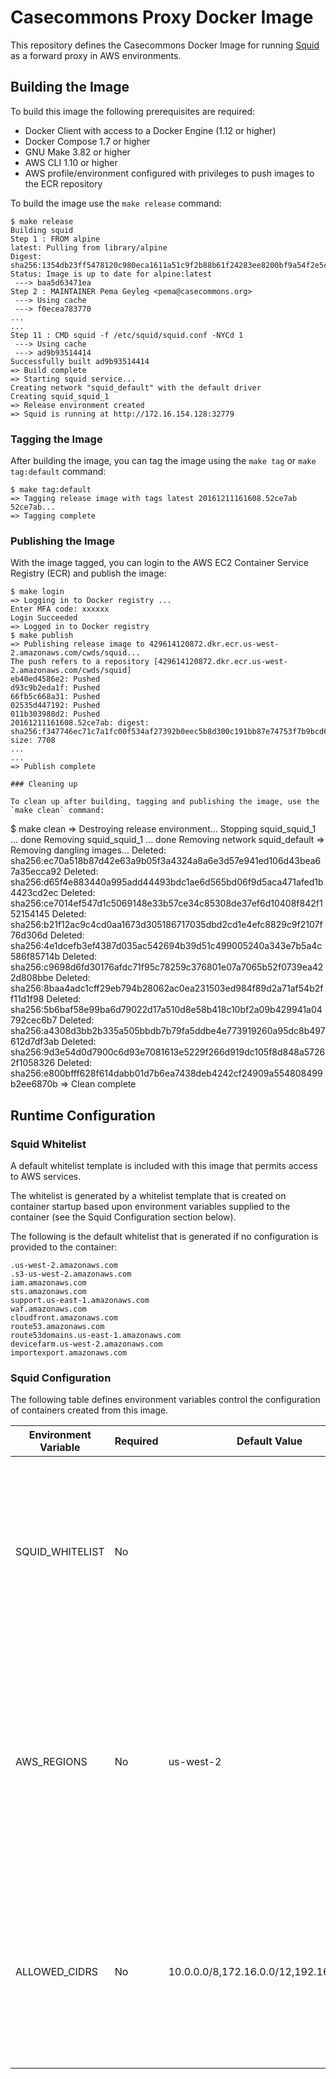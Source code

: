 # Casecommons Proxy Docker Image

This repository defines the Casecommons Docker Image for running [Squid](http://www.squid-cache.org) as a forward proxy in AWS environments.

## Building the Image

To build this image the following prerequisites are required:

- Docker Client with access to a Docker Engine (1.12 or higher)
- Docker Compose 1.7 or higher
- GNU Make 3.82 or higher
- AWS CLI 1.10 or higher
- AWS profile/environment configured with privileges to push images to the ECR repository

To build the image use the `make release` command:

```
$ make release
Building squid
Step 1 : FROM alpine
latest: Pulling from library/alpine
Digest: sha256:1354db23ff5478120c980eca1611a51c9f2b88b61f24283ee8200bf9a54f2e5c
Status: Image is up to date for alpine:latest
 ---> baa5d63471ea
Step 2 : MAINTAINER Pema Geyleg <pema@casecommons.org>
 ---> Using cache
 ---> f0ecea783770
...
...
Step 11 : CMD squid -f /etc/squid/squid.conf -NYCd 1
 ---> Using cache
 ---> ad9b93514414
Successfully built ad9b93514414
=> Build complete
=> Starting squid service...
Creating network "squid_default" with the default driver
Creating squid_squid_1
=> Release environment created
=> Squid is running at http://172.16.154.128:32779
```

### Tagging the Image

After building the image, you can tag the image using the `make tag` or `make tag:default` command:

```
$ make tag:default
=> Tagging release image with tags latest 20161211161608.52ce7ab 52ce7ab...
=> Tagging complete
```

### Publishing the Image

With the image tagged, you can login to the AWS EC2 Container Service Registry (ECR) and publish the image:

```
$ make login
=> Logging in to Docker registry ...
Enter MFA code: xxxxxx
Login Succeeded
=> Logged in to Docker registry
$ make publish
=> Publishing release image to 429614120872.dkr.ecr.us-west-2.amazonaws.com/cwds/squid...
The push refers to a repository [429614120872.dkr.ecr.us-west-2.amazonaws.com/cwds/squid]
eb40ed4586e2: Pushed
d93c9b2eda1f: Pushed
66fb5c668a31: Pushed
02535d447192: Pushed
011b303988d2: Pushed
20161211161608.52ce7ab: digest: sha256:f347746ec71c7a1fc00f534af27392b0eec5b8d300c191bb87e74753f7b9bcd6 size: 7708
...
...
=> Publish complete

### Cleaning up

To clean up after building, tagging and publishing the image, use the `make clean` command:

```
$ make clean
=> Destroying release environment...
Stopping squid_squid_1 ... done
Removing squid_squid_1 ... done
Removing network squid_default
=> Removing dangling images...
Deleted: sha256:ec70a518b87d42e63a9b05f3a4324a8a6e3d57e941ed106d43bea67a35ecca92
Deleted: sha256:d65f4e883440a995add44493bdc1ae6d565bd06f9d5aca471afed1b4423cd2ec
Deleted: sha256:ce7014ef547d1c5069148e33b57ce34c85308de37ef6d10408f842f152154145
Deleted: sha256:b21f12ac9c4cd0aa1673d305186717035dbd2cd1e4efc8829c9f2107f76d306d
Deleted: sha256:4e1dcefb3ef4387d035ac542694b39d51c499005240a343e7b5a4c586f85714b
Deleted: sha256:c9698d6fd30176afdc71f95c78259c376801e07a7065b52f0739ea422d808bbe
Deleted: sha256:8baa4adc1cff29eb794b28062ac0ea231503ed984f89d2a71af54b2ff11d1f98
Deleted: sha256:5b6baf58e99ba6d79022d17a510d8e58b418c10bf2a09b429941a04792cec6b7
Deleted: sha256:a4308d3bb2b335a505bbdb7b79fa5ddbe4e773919260a95dc8b497612d7df3ab
Deleted: sha256:9d3e54d0d7900c6d93e7081613e5229f266d919dc105f8d848a57262f1058326
Deleted: sha256:e800bfff628f614dabb01d7b6ea7438deb4242cf24909a554808499b2ee6870b
=> Clean complete

## Runtime Configuration

### Squid Whitelist

A default whitelist template is included with this image that permits access to AWS services.

The whitelist is generated by a whitelist template that is created on container startup based upon environment variables supplied to the container (see the Squid Configuration section below).

The following is the default whitelist that is generated if no configuration is provided to the container:

```
.us-west-2.amazonaws.com
.s3-us-west-2.amazonaws.com
iam.amazonaws.com
sts.amazonaws.com
support.us-east-1.amazonaws.com
waf.amazonaws.com
cloudfront.amazonaws.com
route53.amazonaws.com
route53domains.us-east-1.amazonaws.com
devicefarm.us-west-2.amazonaws.com
importexport.amazonaws.com
```

### Squid Configuration 

The following table defines environment variables control the configuration of containers created from this image.

| Environment Variable | Required | Default Value                           | Description                                                                                                                                               | Examples                     |
|----------------------|----------|-----------------------------------------|-----------------------------------------------------------------------------------------------------------------------------------------------------------|------------------------------|
| SQUID_WHITELIST      | No       |                                         | Comma separated list of whitelisted domains.  Note that this whitelist adds the default whitelist that permits access to AWS services.                    | .casecommons.org,.google.com |
| AWS_REGIONS          | No       | us-west-2                               | Comma separate list of regions that the whitelist should perform for access to AWS services.  This only affects AWS services that are regional in nature. | ap-southeast-2,us-west-2     |
| ALLOWED_CIDRS        | No       | 10.0.0.0/8,172.16.0.0/12,192.168.0.0/16 | Comma separated list of allowed CIDR ranges permitted to use the Proxy.  This typically should be set to the CIDR block range of your VPC.                | 192.168.200.0/20             |